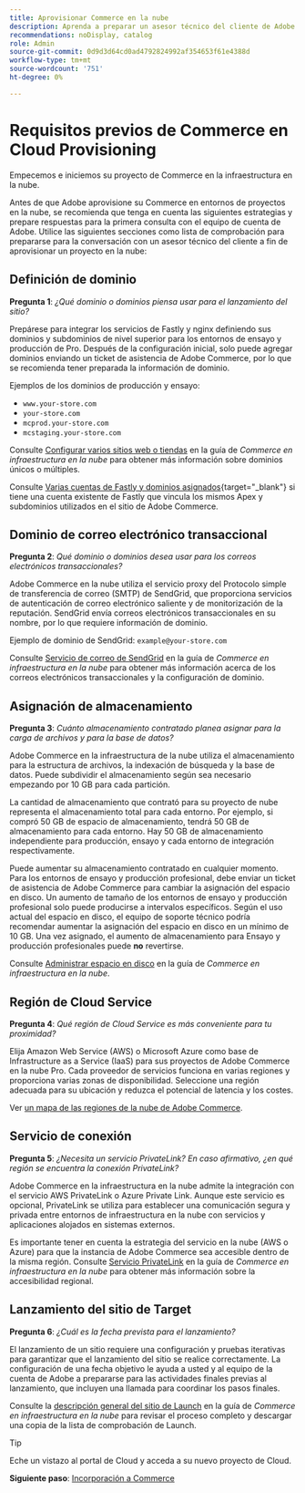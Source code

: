 ```yaml
---
title: Aprovisionar Commerce en la nube
description: Aprenda a preparar un asesor técnico del cliente de Adobe para aprovisionar su Adobe Commerce en proyectos de infraestructura en la nube.
recommendations: noDisplay, catalog
role: Admin
source-git-commit: 0d9d3d64cd0ad4792824992af354653f61e4388d
workflow-type: tm+mt
source-wordcount: '751'
ht-degree: 0%

---
```


# Requisitos previos de Commerce en Cloud Provisioning

Empecemos e iniciemos su proyecto de Commerce en la infraestructura en la nube.

Antes de que Adobe aprovisione su Commerce en entornos de proyectos en la nube, se recomienda que tenga en cuenta las siguientes estrategias y prepare respuestas para la primera consulta con el equipo de cuenta de Adobe. Utilice las siguientes secciones como lista de comprobación para prepararse para la conversación con un asesor técnico del cliente a fin de aprovisionar un proyecto en la nube:

## Definición de dominio

**Pregunta 1**: _¿Qué dominio o dominios piensa usar para el lanzamiento del sitio?_

Prepárese para integrar los servicios de Fastly y nginx definiendo sus dominios y subdominios de nivel superior para los entornos de ensayo y producción de Pro. Después de la configuración inicial, solo puede agregar dominios enviando un ticket de asistencia de Adobe Commerce, por lo que se recomienda tener preparada la información de dominio.

Ejemplos de los dominios de producción y ensayo:

- `www.your-store.com`
- `your-store.com`
- `mcprod.your-store.com`
- `mcstaging.your-store.com`

Consulte [Configurar varios sitios web o tiendas](../cloud-guide/store/multiple-sites.md) en la guía de _Commerce en infraestructura en la nube_ para obtener más información sobre dominios únicos o múltiples.

Consulte [Varias cuentas de Fastly y dominios asignados](https://experienceleague.adobe.com/en/docs/commerce-on-cloud/user-guide/cdn/fastly#multiple-fastly-accounts-and-assigned-domains){target="_blank"} si tiene una cuenta existente de Fastly que vincula los mismos Apex y subdominios utilizados en el sitio de Adobe Commerce.

## Dominio de correo electrónico transaccional

**Pregunta 2**: _Qué dominio o dominios desea usar para los correos electrónicos transaccionales?_

Adobe Commerce en la nube utiliza el servicio proxy del Protocolo simple de transferencia de correo (SMTP) de SendGrid, que proporciona servicios de autenticación de correo electrónico saliente y de monitorización de la reputación. SendGrid envía correos electrónicos transaccionales en su nombre, por lo que requiere información de dominio.

Ejemplo de dominio de SendGrid: `example@your-store.com`

Consulte [Servicio de correo de SendGrid](../cloud-guide/project/sendgrid.md) en la guía de _Commerce en infraestructura en la nube_ para obtener más información acerca de los correos electrónicos transaccionales y la configuración de dominio.

## Asignación de almacenamiento

**Pregunta 3**: _Cuánto almacenamiento contratado planea asignar para la carga de archivos y para la base de datos?_

Adobe Commerce en la infraestructura de la nube utiliza el almacenamiento para la estructura de archivos, la indexación de búsqueda y la base de datos. Puede subdividir el almacenamiento según sea necesario empezando por 10 GB para cada partición.

La cantidad de almacenamiento que contrató para su proyecto de nube representa el almacenamiento total para cada entorno. Por ejemplo, si compró 50 GB de espacio de almacenamiento, tendrá 50 GB de almacenamiento para cada entorno. Hay 50 GB de almacenamiento independiente para producción, ensayo y cada entorno de integración respectivamente.

Puede aumentar su almacenamiento contratado en cualquier momento. Para los entornos de ensayo y producción profesional, debe enviar un ticket de asistencia de Adobe Commerce para cambiar la asignación del espacio en disco. Un aumento de tamaño de los entornos de ensayo y producción profesional solo puede producirse a intervalos específicos. Según el uso actual del espacio en disco, el equipo de soporte técnico podría recomendar aumentar la asignación del espacio en disco en un mínimo de 10 GB. Una vez asignado, el aumento de almacenamiento para Ensayo y producción profesionales puede **no** revertirse.

Consulte [Administrar espacio en disco](../cloud-guide/storage/manage-disk-space.md) en la guía de _Commerce en infraestructura en la nube_.

## Región de Cloud Service

**Pregunta 4**: _Qué región de Cloud Service es más conveniente para tu proximidad?_

Elija Amazon Web Service (AWS) o Microsoft Azure como base de Infrastructure as a Service (IaaS) para sus proyectos de Adobe Commerce en la nube Pro. Cada proveedor de servicios funciona en varias regiones y proporciona varias zonas de disponibilidad. Seleccione una región adecuada para su ubicación y reduzca el potencial de latencia y los costes.

Ver [un mapa de las regiones de la nube de Adobe Commerce](../cloud-guide/overview.md).

## Servicio de conexión

**Pregunta 5**: _¿Necesita un servicio PrivateLink? En caso afirmativo, ¿en qué región se encuentra la conexión PrivateLink?_

Adobe Commerce en la infraestructura en la nube admite la integración con el servicio AWS PrivateLink o Azure Private Link. Aunque este servicio es opcional, PrivateLink se utiliza para establecer una comunicación segura y privada entre entornos de infraestructura en la nube con servicios y aplicaciones alojados en sistemas externos.

Es importante tener en cuenta la estrategia del servicio en la nube (AWS o Azure) para que la instancia de Adobe Commerce sea accesible dentro de la misma región. Consulte [Servicio PrivateLink](../cloud-guide/development/privatelink-service.md) en la guía de _Commerce en infraestructura en la nube_ para obtener más información sobre la accesibilidad regional.

## Lanzamiento del sitio de Target

**Pregunta 6**: _¿Cuál es la fecha prevista para el lanzamiento?_

El lanzamiento de un sitio requiere una configuración y pruebas iterativas para garantizar que el lanzamiento del sitio se realice correctamente. La configuración de una fecha objetivo le ayuda a usted y al equipo de la cuenta de Adobe a prepararse para las actividades finales previas al lanzamiento, que incluyen una llamada para coordinar los pasos finales.

Consulte la [descripción general del sitio de Launch](../cloud-guide/launch/overview.md) en la guía de _Commerce en infraestructura en la nube_ para revisar el proceso completo y descargar una copia de la lista de comprobación de Launch.

>[!TIP]
>
> Eche un vistazo al portal de Cloud y acceda a su nuevo proyecto de Cloud.
>
>**Siguiente paso**: [Incorporación a Commerce](onboarding.md)
